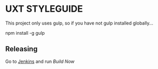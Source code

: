 # UXT STYLEGUIDE

This project only uses gulp, so if you have not gulp installed globally...

npm install -g gulp

## Releasing

Go to [Jenkins](http://mad-jenkins.build.zooplus.net/job/uxt/job/infrastructure/job/styleguide/) and run *Build Now*
